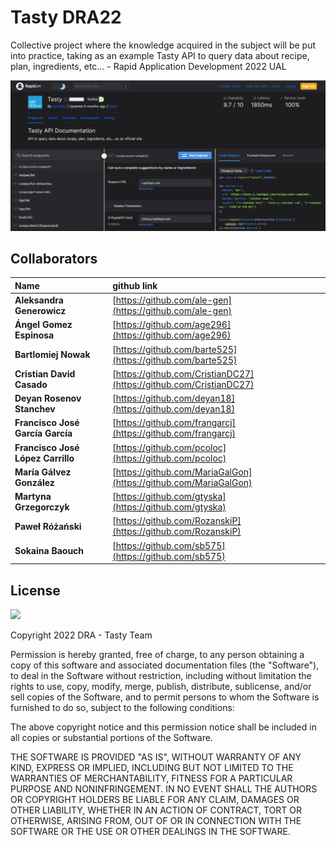 # Tasty DRA22

Collective project where the knowledge acquired in the subject will be put into practice, taking as an example Tasty API to query data about recipe, plan, ingredients, etc… - Rapid Application Development 2022 UAL

<img src="screenshot/tasty_api.PNG">

## Collaborators

|Name|github link|
|:---|:---|
|**Aleksandra Generowicz**|[https://github.com/ale-gen](https://github.com/ale-gen)|
|**Ángel Gomez Espinosa**|[https://github.com/age296](https://github.com/age296)|
|**Bartlomiej Nowak**|[https://github.com/barte525](https://github.com/barte525)|
|**Cristian David Casado**|[https://github.com/CristianDC27](https://github.com/CristianDC27)|
|**Deyan Rosenov Stanchev**|[https://github.com/deyan18](https://github.com/deyan18)|
|**Francisco José García García**|[https://github.com/frangarcj](https://github.com/frangarcj)|
|**Francisco José López Carrillo**|[https://github.com/pcoloc](https://github.com/pcoloc)|
|**María Gálvez González**|[https://github.com/MariaGalGon](https://github.com/MariaGalGon)|
|**Martyna Grzegorczyk**|[https://github.com/gtyska](https://github.com/gtyska)|
|**Paweł Różański**|[https://github.com/RozanskiP](https://github.com/RozanskiP)|
|**Sokaina Baouch**|[https://github.com/sb575](https://github.com/sb575)|
  
## License
[![](https://img.shields.io/badge/License-MIT-blue.svg)](https://opensource.org/licenses/MIT)

Copyright 2022 DRA - Tasty Team

Permission is hereby granted, free of charge, to any person obtaining a copy of this software and associated documentation files (the "Software"), to deal in the Software without restriction, including without limitation the rights to use, copy, modify, merge, publish, distribute, sublicense, and/or sell copies of the Software, and to permit persons to whom the Software is furnished to do so, subject to the following conditions:

The above copyright notice and this permission notice shall be included in all copies or substantial portions of the Software.

THE SOFTWARE IS PROVIDED "AS IS", WITHOUT WARRANTY OF ANY KIND, EXPRESS OR IMPLIED, INCLUDING BUT NOT LIMITED TO THE WARRANTIES OF MERCHANTABILITY, FITNESS FOR A PARTICULAR PURPOSE AND NONINFRINGEMENT. IN NO EVENT SHALL THE AUTHORS OR COPYRIGHT HOLDERS BE LIABLE FOR ANY CLAIM, DAMAGES OR OTHER LIABILITY, WHETHER IN AN ACTION OF CONTRACT, TORT OR OTHERWISE, ARISING FROM, OUT OF OR IN CONNECTION WITH THE SOFTWARE OR THE USE OR OTHER DEALINGS IN THE SOFTWARE.
